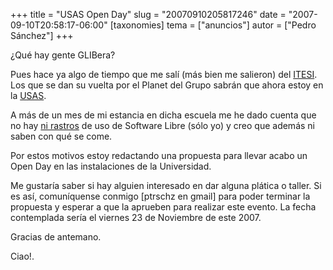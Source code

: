 +++
title = "USAS Open Day"
slug = "20070910205817246"
date = "2007-09-10T20:58:17-06:00"
[taxonomies]
tema = ["anuncios"]
autor = ["Pedro Sánchez"]
+++

¿Qué hay gente GLIBera?

Pues hace ya algo de tiempo que me salí (más bien me salieron) del
[ITESI](http://apestan.com/cases/itesi-irapuato-guanajuato-mexico_5096.html).
Los que se dan su vuelta por el Planet del Grupo sabrán que ahora estoy
en la [USAS](http://lepedre.com/?p=45).

A más de un mes de mi estancia en dicha escuela me he dado cuenta que no
hay [ni rastros](http://lepedre.com/?p=45) de uso de Software Libre
(sólo yo) y creo que además ni saben con qué se come.

Por estos motivos estoy redactando una propuesta para llevar acabo un
Open Day en las instalaciones de la Universidad.

Me gustaría saber si hay alguien interesado en dar alguna plática o
taller. Si es así, comuníquense conmigo \[ptrschz en gmail\] para poder
terminar la propuesta y esperar a que la aprueben para realizar este
evento. La fecha contemplada sería el viernes 23 de Noviembre de este
2007.

Gracias de antemano.

Ciao!.
